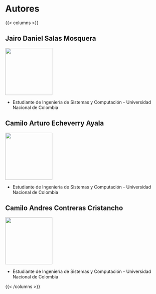 # Autores

{{< columns >}}
## Jairo Daniel Salas Mosquera
<img src="/VisualComputing2022_2/sketches/jo2.svg" alt="" style="width:150px; text-align:center;"/>

- Estudiante de Ingeniería de Sistemas y Computación - Universidad Nacional de Colombia



## Camilo Arturo Echeverry Ayala

<img src="/VisualComputing2022_2/sketches/jo.svg" alt="" style="width:150px;"/>

- Estudiante de Ingeniería de Sistemas y Computación - Universidad Nacional de Colombia

## Camilo Andres Contreras Cristancho

<img src="/VisualComputing2022_2/sketches/jo.svg" alt="" style="width:150px;"/>

- Estudiante de Ingeniería de Sistemas y Computación - Universidad Nacional de Colombia

{{< /columns >}}

